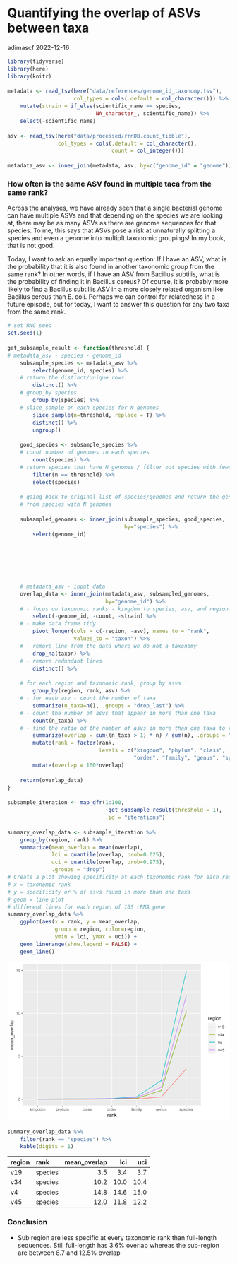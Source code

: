 Quantifying the overlap of ASVs between taxa
================
adimascf
2022-12-16

``` r
library(tidyverse)
library(here)
library(knitr)

metadata <- read_tsv(here("data/references/genome_id_taxonomy.tsv"),
                     col_types = cols(.default = col_character())) %>%
    mutate(strain = if_else(scientific_name == species, 
                            NA_character_, scientific_name)) %>%
    select(-scientific_name) 

asv <- read_tsv(here("data/processed/rrnDB.count_tibble"),
                col_types = cols(.default = col_character(),
                                 count = col_integer()))

metadata_asv <- inner_join(metadata, asv, by=c("genome_id" = "genome"))
```

### How often is the same ASV found in multiple taca from the same rank?

Across the analyses, we have already seen that a single bacterial genome
can have multiple ASVs and that depending on the species we are looking
at, there may be as many ASVs as there are genome sequences for that
species. To me, this says that ASVs pose a risk at unnaturally splitting
a species and even a genome into multiplt taxonomic groupings! In my
book, that is not good.

Today, I want to ask an equally important question: If I have an ASV,
what is the probability that it is also found in another taxonomic group
from the same rank? In other words, if I have an ASV from Bacillus
subtilis, what is the probability of finding it in Bacillus cereus? Of
course, it is probably more likely to find a Bacillus subtillis ASV in a
more closely related organism like Bacillus cereus than E. coli. Perhaps
we can control for relatedness in a future episode, but for today, I
want to answer this question for any two taxa from the same rank.

``` r
# set RNG seed
set.seed(1)

get_subsample_result <- function(threshold) {
# metadata_asv - species - genome_id
    subsample_species <- metadata_asv %>%
        select(genome_id, species) %>%
    # return the distinct/unique rows
        distinct() %>%
    # group_by species
        group_by(species) %>%
    # slice_sample on each species for N genomes
        slice_sample(n=threshold, replace = T) %>%
        distinct() %>%
        ungroup()
    
    good_species <- subsample_species %>%
    # count number of genomes in each species
        count(species) %>%
    # return species that have N genomes / filter out species with fewer
        filter(n == threshold) %>%
        select(species)
    
    # going back to original list of species/genomes and return the genome_ids
    # from species with N genomes
    
    subsampled_genomes <- inner_join(subsample_species, good_species,
                                     by="species") %>%
        select(genome_id)
    
    
    
    
    
    
    # metadata_asv - input data
    overlap_data <- inner_join(metadata_asv, subsampled_genomes,
                               by="genome_id") %>%
    # - focus on taxonomic ranks - kingdom to species, asv, and region
        select(-genome_id, -count, -strain) %>%
    # - make data frame tidy
        pivot_longer(cols = c(-region, -asv), names_to = "rank", 
                     values_to = "taxon") %>%
    # - remove line from the data where we do not a taxonomy
        drop_na(taxon) %>%
    # - remove redundant lines
        distinct() %>%
    
    # for each region and taxonomic rank, group by asvs `
        group_by(region, rank, asv) %>%
    # - for each asv - count the number of taxa
        summarize(n_taxa=n(), .groups = "drop_last") %>%
    # - count the number of asvs that appear in more than one taxa
        count(n_taxa) %>%
    # - find the ratio od the number of asvs in more than one taxa to the total number of asvs
        summarize(overlap = sum((n_taxa > 1) * n) / sum(n), .groups = "drop") %>%
        mutate(rank = factor(rank,
                             levels = c("kingdom", "phylum", "class",
                                        "order", "family", "genus", "species"))) %>%
        mutate(overlap = 100*overlap)
    
    return(overlap_data)
}

subsample_iteration <- map_dfr(1:100, 
                               ~get_subsample_result(threshold = 1), 
                               .id = "iterations")

summary_overlap_data <- subsample_iteration %>%
    group_by(region, rank) %>%
    summarize(mean_overlap = mean(overlap),
              lci = quantile(overlap, prob=0.025),
              uci = quantile(overlap, prob=0.975),
              .groups = "drop")
# Create a plot showing specificity at each taxonomic rank for each region
# x = taxonomic rank
# y = specificity or % of asvs found in more than one taxa
# geom = line plot
# different lines for each region of 16S rRNA gene
summary_overlap_data %>%
    ggplot(aes(x = rank, y = mean_overlap, 
               group = region, color=region,
               ymin = lci, ymax = uci)) +
    geom_linerange(show.legend = FALSE) +
    geom_line()
```

![](2022-12-22-asv-taxa-overlap_files/figure-gfm/unnamed-chunk-2-1.png)<!-- -->

``` r
summary_overlap_data %>%
    filter(rank == "species") %>%
    kable(digits = 1)
```

| region | rank    | mean_overlap |  lci |  uci |
|:-------|:--------|-------------:|-----:|-----:|
| v19    | species |          3.5 |  3.4 |  3.7 |
| v34    | species |         10.2 | 10.0 | 10.4 |
| v4     | species |         14.8 | 14.6 | 15.0 |
| v45    | species |         12.0 | 11.8 | 12.2 |

### Conclusion

- Sub region are less specific at every taxonomic rank than full-length
  sequences. Still full-length has 3.6% overlap whereas the sub-region
  are between 8.7 and 12.5% overlap
